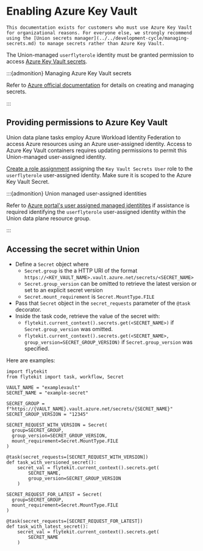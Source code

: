 # Enabling Azure Key Vault

```{note}
This documentation exists for customers who must use Azure Key Vault for organizational reasons. For everyone else, we strongly recommend using the [Union secrets manager](../../development-cycle/managing-secrets.md) to manage secrets rather than Azure Key Vault.
```

The Union-managed `userflyterole` identity must be granted permission to access [Azure Key Vault secrets](https://learn.microsoft.com/en-us/azure/key-vault/secrets/about-secrets).

:::{admonition} Managing Azure Key Vault secrets

Refer to [Azure official documentation](https://learn.microsoft.com/en-us/azure/key-vault/secrets/quick-create-portal) for details on  creating and managing secrets.

:::

## Providing permissions to Azure Key Vault

Union data plane tasks employ Azure Workload Identity Federation to access Azure resources using an Azure user-assigned identity. Access to Azure Key Vault containers requires updating permissions to permit this Union-managed user-assigned identity.

[Create a role assignment](https://learn.microsoft.com/en-us/azure/role-based-access-control/role-assignments-portal) assigning the `Key Vault Secrets User` role to the `userflyterole` user-assigned identity. Make sure it is scoped to the Azure Key Vault Secret.

:::{admonition} Union managed user-assigned identities

Refer to [Azure portal's user assigned managed identitites](https://portal.azure.com/#view/HubsExtension/BrowseResource/resourceType/Microsoft.ManagedIdentity%2FuserAssignedIdentities) if assistance is required identifying the `userflyterole` user-assigned identity within the Union data plane resource group.

:::

## Accessing the secret within Union

* Define a `Secret` object where
  * `Secret.group` is the a HTTP URI of the format `https://<KEY_VAULT_NAME>.vault.azure.net/secrets/<SECRET_NAME>`
  * `Secret.group_version` can be omitted to retrieve the latest version or set to an explicit secret version
  * `Secret.mount_requirement` is `Secret.MountType.FILE`
* Pass that `Secret` object in the `secret_requests` parameter of the `@task` decorator.
* Inside the task code, retrieve the value of the secret with:
  * `flytekit.current_context().secrets.get(<SECRET_NAME>)` if `Secret.group_version` was omitted.
  * `flytekit.current_context().secrets.get(<SECRET_NAME>, group_version=SECRET_GROUP_VERSION)`  if `Secret.group_version` was specified.

Here are examples:

```{code-block} python
import flytekit
from flytekit import task, workflow, Secret

VAULT_NAME = "examplevault"
SECRET_NAME = "example-secret"

SECRET_GROUP = f"https://{VAULT_NAME}.vault.azure.net/secrets/{SECRET_NAME}"
SECRET_GROUP_VERSION = "12345"

SECRET_REQUEST_WITH_VERSION = Secret(
  group=SECRET_GROUP,
  group_version=SECRET_GROUP_VERSION,
  mount_requirement=Secret.MountType.FILE
)

@task(secret_requests=[SECRET_REQUEST_WITH_VERSION])
def task_with_versioned_secret():
    secret_val = flytekit.current_context().secrets.get(
        SECRET_NAME,
        group_version=SECRET_GROUP_VERSION
    )

SECRET_REQUEST_FOR_LATEST = Secret(
  group=SECRET_GROUP,
  mount_requirement=Secret.MountType.FILE
)

@task(secret_requests=[SECRET_REQUEST_FOR_LATEST])
def task_with_latest_secret():
    secret_val = flytekit.current_context().secrets.get(
        SECRET_NAME
    )
```
